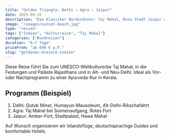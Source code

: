```yaml
---
title: "Golden Triangle: Delhi – Agra – Jaipur"
date: 2025-09-16
description: "Die Klassiker Nordindiens: Taj Mahal, Rosa Stadt Jaipur und pulsierendes Delhi – perfekt mit Kerala kombinierbar."
image: "/images/sunset-beach.jpg"
type: "reisen"
tags: ["Indien", "Kulturreise", "Taj Mahal"]
categories: ["Rundreisen"]
duration: "5–7 Tage"
priceFrom: "ab 690 € p.P."
slug: "goldenes-dreieck-indien"
---
```


Diese Reise führt Sie zum UNESCO-Weltkulturerbe Taj Mahal, in die Festungen und Paläste Rajasthans und in Alt- und Neu-Delhi. Ideal als Vor- oder Nachprogramm zu einer Ayurveda-Kur in Kerala.

## Programm (Beispiel)

1. Delhi: Qutub Minar, Humayun-Mausoleum, Alt-Delhi-Rikschafahrt
2. Agra: Taj Mahal bei Sonnenaufgang, Rotes Fort
3. Jaipur: Amber-Fort, Stadtpalast, Hawa Mahal

Auf Wunsch organisieren wir Inlandsflüge, deutschsprachige Guides und komfortable Hotels.

